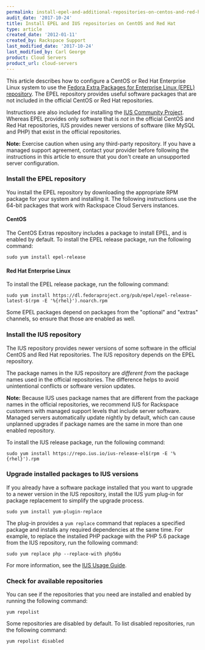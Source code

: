 ```yaml
---
permalink: install-epel-and-additional-repositories-on-centos-and-red-hat
audit_date: '2017-10-24'
title: Install EPEL and IUS repositories on CentOS and Red Hat
type: article
created_date: '2012-01-11'
created_by: Rackspace Support
last_modified_date: '2017-10-24'
last_modified_by: Carl George
product: Cloud Servers
product_url: cloud-servers
---
```


This article describes how to configure a CentOS or Red Hat Enterprise
Linux system to use the [Fedora Extra Packages for Enterprise Linux (EPEL) repository](https://fedoraproject.org/wiki/EPEL). The EPEL
repository provides useful software packages that are not included in
the official CentOS or Red Hat repositories.

Instructions are also included for installing the [IUS Community Project](https://ius.io/). Whereas EPEL provides
only software that is *not* in the official CentOS and Red Hat repositories, IUS provides newer versions of software (like MySQL and PHP) that exist in the official repositories.

**Note:** Exercise caution when using any third-party repository. If you
have a managed support agreement, contact your provider before following
the instructions in this article to ensure that you don't create an
unsupported server configuration.

### Install the EPEL repository

You install the EPEL repository by downloading the appropriate RPM
package for your system and installing it. The following instructions use the 64-bit packages that work with Rackspace Cloud Servers instances.

#### CentOS

The CentOS Extras repository includes a package to install EPEL, and is
enabled by default. To install the EPEL release package, run the following
command:

    sudo yum install epel-release

#### Red Hat Enterprise Linux

To install the EPEL release package, run the following command:

    sudo yum install https://dl.fedoraproject.org/pub/epel/epel-release-latest-$(rpm -E '%{rhel}').noarch.rpm

Some EPEL packages depend on packages from the "optional" and "extras" channels, so ensure that those are enabled as well.

### Install the IUS repository

The IUS repository provides newer versions of some software in the
official CentOS and Red Hat repositories. The IUS repository depends on
the EPEL repository.

The package names in the IUS repository are *different from* the package
names used in the official repositories. The difference helps to avoid
unintentional conflicts or software version updates.

**Note:** Because IUS uses package names that are different from the
package names in the official repositories, we recommend IUS
for Rackspace customers with managed support levels that include server
software. Managed servers automatically update nightly by default, which
can cause unplanned upgrades if package names are the same in more than
one enabled repository.

To install the IUS release package, run the following command:

    sudo yum install https://repo.ius.io/ius-release-el$(rpm -E '%{rhel}').rpm

### Upgrade installed packages to IUS versions

If you already have a software package installed that you want to
upgrade to a newer version in the IUS repository, install the IUS yum
plug-in for package replacement to simplify the upgrade process.

    sudo yum install yum-plugin-replace

The plug-in provides a `yum replace` command that replaces a specified
package and installs any required dependencies at the same time.  For
example, to replace the installed PHP package with the PHP 5.6 package
from the IUS repository, run the following command:

    sudo yum replace php --replace-with php56u

For more information, see the [IUS Usage Guide](https://ius.io/usage).

### Check for available repositories

You can see if the repositories that you need are installed and enabled
by running the following command:

    yum repolist

Some repositories are disabled by default. To list disabled
repositories, run the following command:

    yum repolist disabled
